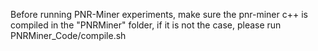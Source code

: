 Before running PNR-Miner experiments, make sure the pnr-miner c++ is compiled in the "PNRMiner" folder, if it is not the case, please run PNRMiner_Code/compile.sh